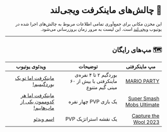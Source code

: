 
<div dir="rtl">

# 👾 چالش‌های ماینکرفت ویجی‌لند
 این مخزن مکانی برای جمع‌آوری تمامی اطلاعات مربوط به چالش‌های اجرا شده در یوتیوب [ویجی‌لند](#) است. این لیست به مرور زمان بروزرسانی می‌شود.
 ***

## 🗺️ مپ‌های رایگان

 مپ ماینکرفتی | توضیحات | ویدئوی یوتیوب
 --- | --- | ---
[MARIO PARTY](https://www.minecraftmaps.com/game-maps/mario-party) | بوردگیم ۲ تا ۴ نفره‌ی ماینکرفتی با بیش از ۶۰ مینی گیم متنوع | [ماینکرفت اما تو یک بوردگیمیم!](https://youtu.be/h9ly_CgPl6Q)
[Super Smash Mobs Ultimate](https://www.minecraftmaps.com/pvp-maps/super-smash-mobs-ultimate) | یک بازی PVP چهار نفره | [ماینکرفت اما هر کدوممون یکی از ماب‌هاییم!](https://www.youtube.com/watch?v=iFGPIPF1lz8)
[Capture the Wool 2023](https://www.minecraftmaps.com/pvp-maps/capture-the-wool-2023) | یک نقشه استراتژیک PVP | [اسم ویدئو](#)




<div dir="ltr">

